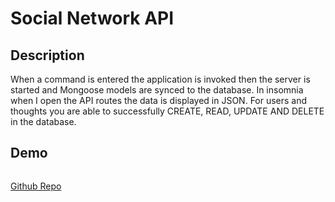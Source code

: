 # Social Network API

## Description 
When a command is entered the application is invoked then the server is started and Mongoose models are synced to the database. In insomnia when I open the API routes the data is displayed in JSON. For users and thoughts you are able to successfully CREATE, READ, UPDATE AND DELETE in the database. 

## Demo
![]()


[Github Repo](https://github.com/MontineSproul/social-network-api-nosql)